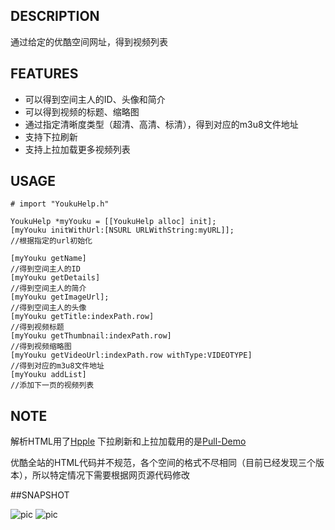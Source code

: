 ## DESCRIPTION
通过给定的优酷空间网址，得到视频列表

## FEATURES
* 可以得到空间主人的ID、头像和简介
* 可以得到视频的标题、缩略图
* 通过指定清晰度类型（超清、高清、标清），得到对应的m3u8文件地址
* 支持下拉刷新
* 支持上拉加载更多视频列表

## USAGE
```
# import "YoukuHelp.h"

YoukuHelp *myYouku = [[YoukuHelp alloc] init];
[myYouku initWithUrl:[NSURL URLWithString:myURL]];                                        //根据指定的url初始化

[myYouku getName]                                                                         //得到空间主人的ID
[myYouku getDetails]                                                                      //得到空间主人的简介
[myYouku getImageUrl];                                                                    //得到空间主人的头像
[myYouku getTitle:indexPath.row]                                                          //得到视频标题
[myYouku getThumbnail:indexPath.row]                                                      //得到视频缩略图
[myYouku getVideoUrl:indexPath.row withType:VIDEOTYPE]                                    //得到对应的m3u8文件地址
[myYouku addList]                                                                         //添加下一页的视频列表                                
```
## NOTE
解析HTML用了[Hpple](https://github.com/topfunky/hpple)
下拉刷新和上拉加载用的是[Pull-Demo](https://github.com/HolyCwind/Pull-Demo)

优酷全站的HTML代码并不规范，各个空间的格式不尽相同（目前已经发现三个版本），所以特定情况下需要根据网页源代码修改


##SNAPSHOT

![pic](http://ww3.sinaimg.cn/large/a74ecc4cjw1e3wbw0fi4nj208w0dc3za.jpg) ![pic](http://ww1.sinaimg.cn/large/a74eed94jw1e3v9jldn2aj208w0dcwfw.jpg)
